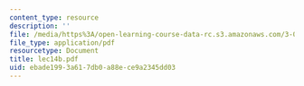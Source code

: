 ```yaml
---
content_type: resource
description: ''
file: /media/https%3A/open-learning-course-data-rc.s3.amazonaws.com/3-012-fundamentals-of-materials-science-fall-2005/ebade1993a617db0a88ece9a2345dd03_lec14b.pdf
file_type: application/pdf
resourcetype: Document
title: lec14b.pdf
uid: ebade199-3a61-7db0-a88e-ce9a2345dd03
---
```

